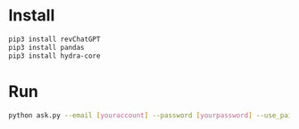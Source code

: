 # Install

```bash
pip3 install revChatGPT
pip3 install pandas
pip3 install hydra-core
```

# Run

```bash
python ask.py --email [youraccount] --password [yourpassword] --use_paid_model 0 --repeat_per_question 5
```

